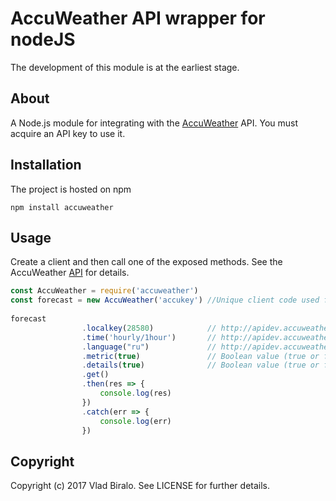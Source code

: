 AccuWeather API wrapper for nodeJS
==============================


The development of this module is at the earliest stage.


About
-----

A Node.js module for integrating with the [AccuWeather](http://accuweather.com) API. You must acquire an API key to use it.


Installation
------------

The project is hosted on npm

    npm install accuweather

Usage
-----

Create a client and then call one of the exposed methods. See the 
AccuWeather [API](http://apidev.accuweather.com/developers/) for details.

```javascript
const AccuWeather = require('accuweather')
const forecast = new AccuWeather('accukey') //Unique client code used for identification and authorization purposes. Contact AccuWeather to receive an API key.
  
forecast
				.localkey(28580)			// http://apidev.accuweather.com/developers/locationsAPIguide
				.time('hourly/1hour')		// http://apidev.accuweather.com/developers/forecastsAPIguide
				.language("ru")				// http://apidev.accuweather.com/developers/languages
				.metric(true)				// Boolean value (true or false) that specifies to return the data in either metric (=true) or imperial units 
				.details(true)				// Boolean value (true or false) that specifies whether or not to include a truncated version of the forecasts object or the full object (details = true)
				.get()
				.then(res => {
					console.log(res)
				})
				.catch(err => {
					console.log(err)
				})
```

Copyright
---------

Copyright (c) 2017 Vlad Biralo. See LICENSE for further details.
